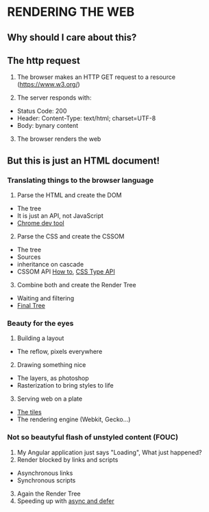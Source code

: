 # RENDERING THE WEB

## Why should I care about this?

## The http request

1. The browser makes an HTTP GET request to a resource (https://www.w3.org/)

2. The server responds with:
* Status Code: 200
* Header: Content-Type: text/html; charset=UTF-8
* Body: bynary content

3. The browser renders the web

## But this is just an HTML document!

### Translating things to the browser language

1. Parse the HTML and create the DOM
  - The tree
  - It is just an API, not JavaScript
  - [Chrome dev tool](img/DOM.png)

2. Parse the CSS and create the CSSOM
  - The tree
  - Sources
  - inheritance on cascade
  - CSSOM API [How to](https://css-tricks.com/an-introduction-and-guide-to-the-css-object-model-cssom/), [CSS Type API](https://developers.google.com/web/updates/2018/03/cssom)
3. Combine both and create the Render Tree
  - Waiting and filtering
  - [Final Tree](img/render_tree.png)

### Beauty for the eyes

1. Building a layout
  - The reflow, pixels everywhere
2. Drawing something nice
  - The layers, as photoshop
  - Rasterization to bring styles to life
3. Serving web on a plate
  - [The tiles](img/tiles.png)
  - The rendering engine (Webkit, Gecko...)

### Not so beautyful flash of unstyled content (FOUC)

1. My Angular application just says "Loading", What just happened?
2. Render blocked by links and scripts
  * Asynchronous links
  * Synchronous scripts
3. Again the Render Tree
4. Speeding up with [async and defer](https://www.growingwiththeweb.com/2014/02/async-vs-defer-attributes.html)